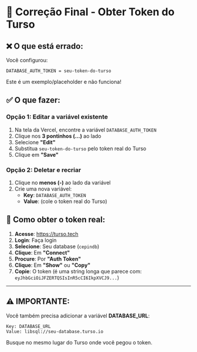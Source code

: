 # 🔧 Correção Final - Obter Token do Turso

## ❌ O que está errado:

Você configurou:
```
DATABASE_AUTH_TOKEN = seu-token-do-turso
```

Este é um exemplo/placeholder e não funciona!

## ✅ O que fazer:

### Opção 1: Editar a variável existente
1. Na tela da Vercel, encontre a variável `DATABASE_AUTH_TOKEN`
2. Clique nos **3 pontinhos (...)** ao lado
3. Selecione **"Edit"**
4. Substitua `seu-token-do-turso` pelo token real do Turso
5. Clique em **"Save"**

### Opção 2: Deletar e recriar
1. Clique no **menos (-)** ao lado da variável
2. Crie uma nova variável:
   - **Key**: `DATABASE_AUTH_TOKEN`
   - **Value**: (cole o token real do Turso)

## 🎯 Como obter o token real:

1. **Acesse**: https://turso.tech
2. **Login**: Faça login
3. **Selecione**: Seu database (`cepindb`)
4. **Clique**: Em **"Connect"**
5. **Procure**: Por **"Auth Token"**
6. **Clique**: Em **"Show"** ou **"Copy"**
7. **Copie**: O token (é uma string longa que parece com: `eyJhbGciOiJFZERTQSIsInR5cCI6IkpXVCJ9...`)

---

## ⚠️ IMPORTANTE:

Você também precisa adicionar a variável **DATABASE_URL**:

```
Key: DATABASE_URL
Value: libsql://seu-database.turso.io
```

Busque no mesmo lugar do Turso onde você pegou o token.

